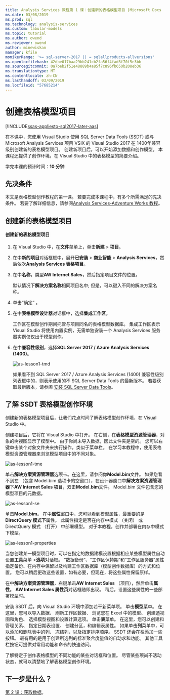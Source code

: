 ```yaml
---
title: Analysis Services 教程第 1 课：创建新的表格模型项目 |Microsoft Docs
ms.date: 03/08/2019
ms.prod: sql
ms.technology: analysis-services
ms.custom: tabular-models
ms.topic: tutorial
ms.author: owend
ms.reviewer: owend
author: minewiskan
manager: kfile
monikerRange: '>= sql-server-2017 || = sqlallproducts-allversions'
ms.openlocfilehash: 42dbe017baa29bb241cb2fa56f4fad3f70f5e3bb
ms.sourcegitcommit: 0a7beb2f51e48889b4a85f7c896fb650b208eb36
ms.translationtype: MT
ms.contentlocale: zh-CN
ms.lasthandoff: 03/09/2019
ms.locfileid: "57685214"
---
```

# <a name="create-a-tabular-model-project"></a>创建表格模型项目

[!INCLUDE[ssas-appliesto-sql2017-later-aas](../../includes/ssas-appliesto-sql2017-later-aas.md)]

在本课中，您使用 Visual Studio 使用 SQL Server Data Tools (SSDT) 或与 Microsoft Analysis Services 项目 VSIX 的 Visual Studio 2017 在 1400年兼容级别创建新的表格模型项目。 创建新项目后，可以开始添加数据和创作模型。 本课程还提供了创作环境，在 Visual Studio 中的表格模型的简要介绍。  
  
学完本课的预计时间：**10 分钟**  
  
## <a name="prerequisites"></a>先决条件

本文是表格模型创作教程的第一课。 若要完成本课程中，有多个所需满足的先决条件。 若要了解详细信息，请参阅[Analysis Services-Adventure Works 教程](../tutorial-tabular-1400/as-adventure-works-tutorial.md)。  
  
## <a name="create-a-new-tabular-model-project"></a>创建新的表格模型项目  
  
#### <a name="to-create-a-new-tabular-model-project"></a>创建新的表格模型项目  
  
1.  在 Visual Studio 中，在**文件**菜单上，单击**新建** > **项目**。  
  
2.  在中**新的项目**对话框框中，展开**已安装** > **商业智能** > **Analysis Services**，然后依次**Analysis Services 表格项目**。  
  
3.  在中**名称**，类型**AW Internet Sales**，然后指定项目文件的位置。  
  
    默认情况下**解决方案名称**相同项目名中; 但是，可以键入不同的解决方案名称。  
  
4.  单击“确定” 。  
  
5.  在中**表格模型设计器**对话框中，选择**集成工作区**。  
  
    工作区在模型创作期间托管与项目同名的表格模型数据库。 集成工作区表示 Visual Studio 将使用内置实例，无需单独安装一个 Analysis Services 服务器实例仅仅出于模型创作。
      
6.  在中**兼容性级别**，选择**SQL Server 2017 / Azure Analysis Services (1400)**。   
 
    ![as-lesson1-tmd](../tutorial-tabular-1400/media/as-lesson1-tmd.png)
      
    如果看不到 SQL Server 2017 / Azure Analysis Services (1400) 兼容性级别列表框中的，则表示使用的不 SQL Server Data Tools 的最新版本。 若要获取最新版本，请参阅 [安装 SQL Server Data Tools](https://docs.microsoft.com/sql/ssdt/download-sql-server-data-tools-ssdt)。  
      
  
## <a name="understanding-the-ssdt-tabular-model-authoring-environment"></a>了解 SSDT 表格模型创作环境  

创建新的表格模型项目后，让我们花点时间了解表格模型创作环境，在 Visual Studio 中。  
  
创建项目后，它将在 Visual Studio 中打开。 在右侧，在**表格模型资源管理器**，对象的树视图显示了模型中。 由于你尚未导入数据，因此文件夹是空的。 您可以右键单击某个对象文件夹来执行操作，类似于菜单栏。 在学习本教程中，使用表格模型资源管理器来浏览模型项目中的不同对象。

![as-lesson1-tme](../tutorial-tabular-1400/media/as-lesson1-tme.png)

单击**解决方案资源管理器**选项卡。在这里，请参阅你**Model.bim**文件。 如果您看不到左 （包含 Model.bim 选项卡的空窗口），在设计器窗口中**解决方案资源管理器**下**AW Internet Sales 项目**，双击**Model.bim**文件。 Model.bim 文件包含您的模型项目的元数据。 

![as-lesson1-se](../tutorial-tabular-1400/media/as-lesson1-se.png)
  
单击**Model.bim**。 在中**属性**窗口中，您可以看到模型属性，最重要的是**DirectQuery 模式下**属性。 此属性指定是否在内存中模式 （关闭） 或 DirectQuery 模式 （打开） 中部署模型。 对于本教程，创作并部署在内存中模式下模型。

![as-lesson1-properties](../tutorial-tabular-1400/media/as-lesson1-properties.png)
  
当您创建某一模型项目时，可以在指定的数据建模设置根据相应某些模型属性自动设置**工具**菜单 >**选项**对话框。 “数据备份”、“工作区保持期”和“工作区服务器”属性指定备份、在内存中保留以及构建工作区数据库（模型创作数据库）的方式和位置。 您可以稍后更改这些设置，如有必要，但现在，将这些属性保留原样。  

在中**解决方案资源管理器**，右键单击**AW Internet Sales** （项目），然后单击**属性**。 **AW Internet Sales 属性页**对话框随即出现。 稍后，设置这些属性的一些部署模型时。  
  
安装 SSDT 后，向 Visual Studio 环境中添加若干新菜单项。 单击**模型**菜单。 在这里，您可以导入数据、 刷新工作区数据、 浏览您在 Excel 中的模型、 创建透视图和角色、 选择模型视图和设置计算选项。 单击**表**菜单。 在这里，您可以创建和管理关系、 指定日期表设置、 创建分区，和编辑表属性。 如果单击**列**菜单中，可以添加和删除表中的列、 冻结列，以及指定排序顺序。 SSDT 还会在栏添加一些按钮。 最有用的是用于创建所选列的标准聚合度量值的自动求和功能。 其他工具栏按钮可提供对常用功能和命令的快速访问。  
  
了解特定于创作表格模型的不同功能的某些对话框和位置。 尽管某些项尚不活动状态，就可以清楚地了解表格模型创作环境。  
  

## <a name="whats-next"></a>下一步是什么？

[第 2 课：获取数据](../tutorial-tabular-1400/as-lesson-2-get-data.md)。

  
  
  
